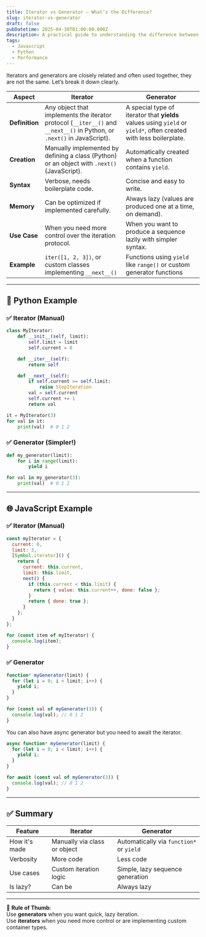 ```yaml
---
title: Iterator vs Generator — What’s the Difference?
slug: iterator-vs-generator
draft: false
pubDatetime: 2025-04-30T01:00:00.000Z
description: A practical guide to understanding the difference between iterators and generators in Python and JavaScript, with real-world examples and use cases.
tags:
  - Javascript
  - Python
  - Performance
---
```


Iterators and generators are closely related and often used together, they are not the same. Let’s break it down clearly.

| Aspect         | **Iterator** | **Generator** |
|----------------|--------------|----------------|
| **Definition** | Any object that implements the iterator protocol (`__iter__()` and `__next__()` in Python, or `.next()` in JavaScript). | A special type of iterator that **yields** values using `yield` or `yield*`, often created with less boilerplate. |
| **Creation**   | Manually implemented by defining a class (Python) or an object with `.next()` (JavaScript). | Automatically created when a function contains `yield`. |
| **Syntax**     | Verbose, needs boilerplate code. | Concise and easy to write. |
| **Memory**     | Can be optimized if implemented carefully. | Always lazy (values are produced one at a time, on demand). |
| **Use Case**   | When you need more control over the iteration protocol. | When you want to produce a sequence lazily with simpler syntax. |
| **Example**    | `iter([1, 2, 3])`, or custom classes implementing `__next__()` | Functions using `yield` like `range()` or custom generator functions |

---

## 🐍 Python Example

### ✅ Iterator (Manual)

```python
class MyIterator:
    def __init__(self, limit):
        self.limit = limit
        self.current = 0

    def __iter__(self):
        return self

    def __next__(self):
        if self.current >= self.limit:
            raise StopIteration
        val = self.current
        self.current += 1
        return val

it = MyIterator(3)
for val in it:
    print(val)  # 0 1 2
```

### ✅ Generator (Simpler!)

```python
def my_generator(limit):
    for i in range(limit):
        yield i

for val in my_generator(3):
    print(val)  # 0 1 2
```

---

## 🌐 JavaScript Example

### ✅ Iterator (Manual)

```js
const myIterator = {
  current: 0,
  limit: 3,
  [Symbol.iterator]() {
    return {
      current: this.current,
      limit: this.limit,
      next() {
        if (this.current < this.limit) {
          return { value: this.current++, done: false };
        }
        return { done: true };
      }
    };
  }
};

for (const item of myIterator) {
  console.log(item);
}
```

### ✅ Generator

```js
function* myGenerator(limit) {
  for (let i = 0; i < limit; i++) {
    yield i;
  }
}

for (const val of myGenerator(3)) {
  console.log(val); // 0 1 2
}
```

You can also have async generator but you need to await the iterator.

```js
async function* myGenerator(limit) {
  for (let i = 0; i < limit; i++) {
    yield i;
  }
}

for await (const val of myGenerator(3)) {
  console.log(val); // 0 1 2
}
```

---

## ✅ Summary

| Feature           | **Iterator**                     | **Generator**                     |
|------------------|----------------------------------|----------------------------------|
| How it's made     | Manually via class or object     | Automatically via `function*` or `yield` |
| Verbosity         | More code                        | Less code                         |
| Use cases         | Custom iteration logic           | Simple, lazy sequence generation  |
| Is lazy?          | Can be                           | Always lazy                       |

---

🧠 **Rule of Thumb**:  
Use **generators** when you want quick, lazy iteration.  
Use **iterators** when you need more control or are implementing custom container types.
